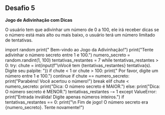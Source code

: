 ## Desafio 5

**Jogo de Adivinhação com Dicas**

O usuário tem que adivinhar um número de 0 a 100, ele irá receber dicas se o número está mais alto ou mais baixo, o usuário terá um número limitado de tentativas.

import random
print(" Bem-vindo ao Jogo da Adivinhação!")
print("Tente adivinhar o número secreto entre 1 e 100.")
numero_secreto = random.randint(1, 100)
tentativas_restantes = 7
while tentativas_restantes > 0:
	try:
    	chute = int(input(f"\nVocê tem {tentativas_restantes} tentativa(s). Digite seu palpite: "))
    	if chute < 1 or chute > 100:
        	print(" Por favor, digite um número entre 1 e 100.")
        	continue 
        	if chute == numero_secreto:
        	print("Parabéns! Você acertou o número!")
        	break 
    	elif chute < numero_secreto:
        	print("Dica: O número secreto é MAIOR.")
    	else:
        	print("Dica: O número secreto é MENOR.")
    	tentativas_restantes -= 1
	except ValueError:
    	print("Entrada inválida! Digite apenas números inteiros.")
if tentativas_restantes == 0:
	print("\n Fim de jogo! O número secreto era {numero_secreto}. Tente novamente!")

